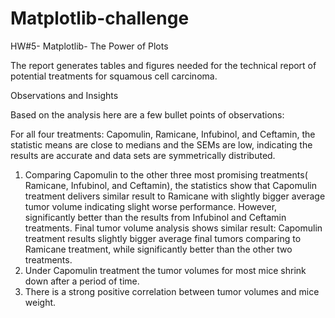 # Matplotlib-challenge
HW#5- Matplotlib- The Power of Plots

The report generates tables and figures needed for the technical report of potential treatments for squamous cell carcinoma.

Observations and Insights

Based on the analysis here are a few bullet points of observations:

For all four treatments: Capomulin, Ramicane, Infubinol, and Ceftamin, the statistic means are close to medians and the SEMs are low, indicating the results are accurate and data sets are symmetrically distributed.
1. Comparing Capomulin to the other three most promising treatments( Ramicane, Infubinol, and Ceftamin), the statistics show that Capomulin treatment delivers similar result to Ramicane with slightly bigger average tumor volume indicating slight worse performance. However, significantly better than the results from Infubinol and Ceftamin treatments. Final tumor volume analysis shows similar result: Capomulin treatment results slightly bigger average final tumors comparing to Ramicane treatment, while significantly better than the other two treatments.
2. Under Capomulin treatment the tumor volumes for most mice shrink down after a period of time.  
3. There is a strong positive correlation between tumor volumes and mice weight.


